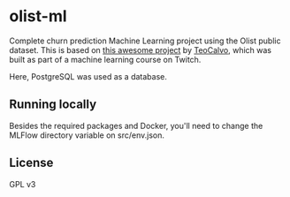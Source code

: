 # olist-ml

Complete churn prediction Machine Learning project using the Olist public dataset. This is based on [this awesome project](https://github.com/TeoMeWhy/olist-ml-models) by [TeoCalvo](https://github.com/TeoCalvo), which was built as part of a machine learning course on Twitch.

Here, PostgreSQL was used as a database.

## Running locally

Besides the required packages and Docker, you'll need to change the MLFlow directory variable on src/env.json.

## License

GPL v3
